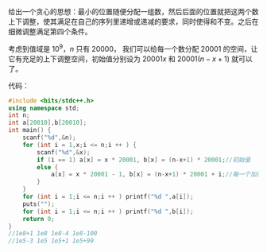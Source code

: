 给出一个贪心的思想：最小的位置随便分配一组数，然后后面的位置就把这两个数上下调整，使其满足在自己的序列里递增或递减的要求，同时使得和不变。之后在细微调整满足第四个条件。

考虑到值域是 $10^9$，$n$ 只有 20000， 我们可以给每一个数分配 20001 的空间，让它有充足的上下调整空间，初始值分别设为 $20001x$ 和 $20001(n-x+1)$ 就可以了。

代码：
```cpp
#include <bits/stdc++.h>
using namespace std;
int n;
int a[20010],b[20010];
int main() {
	scanf("%d",&n);
	for (int i = 1,x;i <= n;i ++ ) {
		scanf("%d",&x);
		if (i == 1) a[x] = x * 20001, b[x] = (n-x+1) * 20001;//初始值 
		else {
			a[x] = x * 20001 - 1, b[x] = (n-x+1) * 20001 + i;//每一个加进来，就稍微将和提升一点 
		}
	}
	for (int i = 1;i <= n;i ++ ) printf("%d ",a[i]);
	puts("");
	for (int i = 1;i <= n;i ++ ) printf("%d ",b[i]);
	return 0;
}
//1e8+1 1e8 1e8-4 1e8-100
//1e5-3 1e5 1e5+1 1e5+99
```
